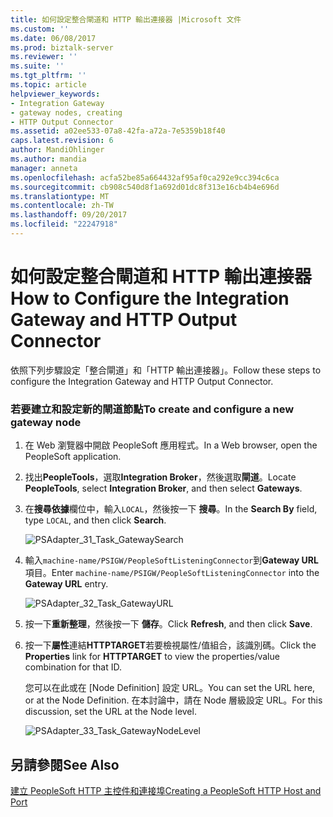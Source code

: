 ```yaml
---
title: 如何設定整合閘道和 HTTP 輸出連接器 |Microsoft 文件
ms.custom: ''
ms.date: 06/08/2017
ms.prod: biztalk-server
ms.reviewer: ''
ms.suite: ''
ms.tgt_pltfrm: ''
ms.topic: article
helpviewer_keywords:
- Integration Gateway
- gateway nodes, creating
- HTTP Output Connector
ms.assetid: a02ee533-07a8-42fa-a72a-7e5359b18f40
caps.latest.revision: 6
author: MandiOhlinger
ms.author: mandia
manager: anneta
ms.openlocfilehash: acfa52be85a664432af95af0ca292e9cc394c6ca
ms.sourcegitcommit: cb908c540d8f1a692d01dc8f313e16cb4b4e696d
ms.translationtype: MT
ms.contentlocale: zh-TW
ms.lasthandoff: 09/20/2017
ms.locfileid: "22247918"
---
```

# <a name="how-to-configure-the-integration-gateway-and-http-output-connector"></a><span data-ttu-id="0b146-102">如何設定整合閘道和 HTTP 輸出連接器</span><span class="sxs-lookup"><span data-stu-id="0b146-102">How to Configure the Integration Gateway and HTTP Output Connector</span></span>
<span data-ttu-id="0b146-103">依照下列步驟設定「整合閘道」和「HTTP 輸出連接器」。</span><span class="sxs-lookup"><span data-stu-id="0b146-103">Follow these steps to configure the Integration Gateway and HTTP Output Connector.</span></span>  
  
### <a name="to-create-and-configure-a-new-gateway-node"></a><span data-ttu-id="0b146-104">若要建立和設定新的閘道節點</span><span class="sxs-lookup"><span data-stu-id="0b146-104">To create and configure a new gateway node</span></span>  
  
1.  <span data-ttu-id="0b146-105">在 Web 瀏覽器中開啟 PeopleSoft 應用程式。</span><span class="sxs-lookup"><span data-stu-id="0b146-105">In a Web browser, open the PeopleSoft application.</span></span>  
  
2.  <span data-ttu-id="0b146-106">找出**PeopleTools**，選取**Integration Broker**，然後選取**閘道**。</span><span class="sxs-lookup"><span data-stu-id="0b146-106">Locate **PeopleTools**, select **Integration Broker**, and then select **Gateways**.</span></span>  
  
3.  <span data-ttu-id="0b146-107">在**搜尋依據**欄位中，輸入`LOCAL`，然後按一下 **搜尋**。</span><span class="sxs-lookup"><span data-stu-id="0b146-107">In the **Search By** field, type `LOCAL`, and then click **Search**.</span></span>  
  
     ![](../core/media/psadapter-31-task-gatewaysearch.gif "PSAdapter_31_Task_GatewaySearch")  
  
4.  <span data-ttu-id="0b146-108">輸入`machine-name/PSIGW/PeopleSoftListeningConnector`到**Gateway URL**項目。</span><span class="sxs-lookup"><span data-stu-id="0b146-108">Enter `machine-name/PSIGW/PeopleSoftListeningConnector` into the **Gateway URL** entry.</span></span>  
  
     ![](../core/media/psadapter-32-task-gatewayurl.gif "PSAdapter_32_Task_GatewayURL")  
  
5.  <span data-ttu-id="0b146-109">按一下**重新整理**，然後按一下 **儲存**。</span><span class="sxs-lookup"><span data-stu-id="0b146-109">Click **Refresh**, and then click **Save**.</span></span>  
  
6.  <span data-ttu-id="0b146-110">按一下**屬性**連結**HTTPTARGET**若要檢視屬性/值組合，該識別碼。</span><span class="sxs-lookup"><span data-stu-id="0b146-110">Click the **Properties** link for **HTTPTARGET** to view the properties/value combination for that ID.</span></span>  
  
     <span data-ttu-id="0b146-111">您可以在此或在 [Node Definition] 設定 URL。</span><span class="sxs-lookup"><span data-stu-id="0b146-111">You can set the URL here, or at the Node Definition.</span></span> <span data-ttu-id="0b146-112">在本討論中，請在 Node 層級設定 URL。</span><span class="sxs-lookup"><span data-stu-id="0b146-112">For this discussion, set the URL at the Node level.</span></span>  
  
     ![](../core/media/psadapter-33-task-gatewaynodelevel.gif "PSAdapter_33_Task_GatewayNodeLevel")  
  
## <a name="see-also"></a><span data-ttu-id="0b146-113">另請參閱</span><span class="sxs-lookup"><span data-stu-id="0b146-113">See Also</span></span>  
 [<span data-ttu-id="0b146-114">建立 PeopleSoft HTTP 主控件和連接埠</span><span class="sxs-lookup"><span data-stu-id="0b146-114">Creating a PeopleSoft HTTP Host and Port</span></span>](../core/creating-a-peoplesoft-http-host-and-port.md)
